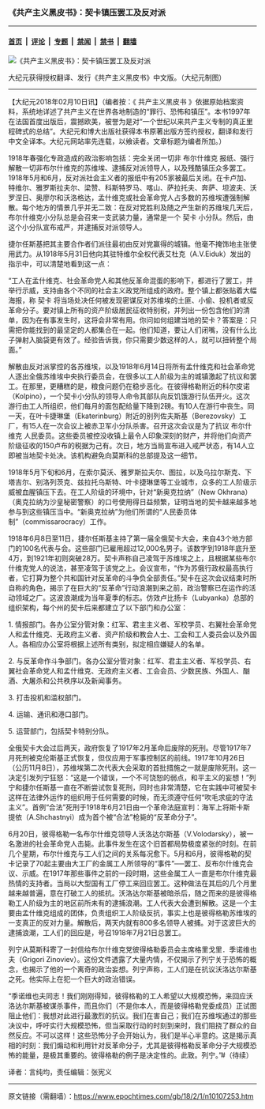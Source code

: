 ### 《共产主义黑皮书》：契卡镇压罢工及反对派

---

#### [首页](../../../..?n10107253) &nbsp;|&nbsp; [评论](../../../../../epoch-comment?n10107253) &nbsp;|&nbsp; [专题](../../../../../epoch-special?n10107253) &nbsp;|&nbsp; [禁闻](../../../../../epoch-news?n10107253) &nbsp;|&nbsp; [禁书](../../../../../books?n10107253) &nbsp;|&nbsp; [翻墙](https://github.com/gfw-breaker/nogfw/blob/master/README.md?n10107253)


<div><img alt="《共产主义黑皮书》：契卡镇压罢工及反对派" class="attachment-djy_600_400 size-djy_600_400 wp-post-image" src="https://i.epochtimes.com/assets/uploads/2017/12/dcbb5ad1ea37934a168afd29d68d142e-600x400.jpg"/>
<div class="caption">
 <p>
  大纪元获得授权翻译、发行《共产主义黑皮书》中文版。（大纪元制图）
 </p>
</div></div><hr/><div class="post_content" id="artbody" itemprop="articleBody">
 <!-- article content begin -->
 <p>
  【大纪元2018年02月10日讯】（编者按：《
  <ok href="https://www.epochtimes.com/gb/tag/%E5%85%B1%E4%BA%A7%E4%B8%BB%E4%B9%89%E9%BB%91%E7%9A%AE%E4%B9%A6.html">
   共产主义黑皮书
  </ok>
  》依据原始档案资料，系统地详述了共产主义在世界各地制造的“罪行、恐怖和镇压”。本书1997年在法国首度出版后，震撼欧美，被誉为是对“一个世纪以来共产主义专制的真正里程碑式的总结”。大纪元和博大出版社获得本书原著出版方签约授权，翻译和发行中文全译本。大纪元网站率先连载，以飨读者。文章标题为编者所加。）
 </p>
 <p>
  1918年春强化专政造成的政治影响包括：完全关闭一切非
  <ok href="https://www.epochtimes.com/gb/tag/%E5%B8%83%E5%B0%94%E4%BB%80%E7%BB%B4%E5%85%8B.html">
   布尔什维克
  </ok>
  报纸、强行解散一切非布尔什维克的苏维埃、逮捕反对派领导人，以及残酷镇压众多罢工。1918年5月和6月，反对派社会主义者的报纸中有205家被最后关闭。在卡卢加、特维尔、雅罗斯拉夫尔、梁赞、科斯特罗马、喀山、萨拉托夫、奔萨、坦波夫、沃罗涅日、奥廖尔和沃洛格达，孟什维克或社会革命党人占多数的苏维埃遭强制解散。每个地方的情景几乎并无二致：在反对党胜利及随之产生新的苏维埃几天后，布尔什维克小分队总是会召来一支武装力量，通常是一个
  <ok href="https://www.epochtimes.com/gb/tag/%E5%A5%91%E5%8D%A1.html">
   契卡
  </ok>
  小分队。然后，由这个小分队宣布戒严，并逮捕反对派领导人。
 </p>
 <p>
  捷尔任斯基把其主要合作者们派往最初由反对党赢得的城镇。他毫不掩饰地主张使用武力。从1918年5月31日他向其驻特维尔全权代表艾杜克（A.V.Eiduk）发出的指示中，可以清楚地看到这一点：
 </p>
 <p>
  “工人在孟什维克、社会革命党人和其他反革命混蛋的影响下，都进行了罢工，并举行示威，支持由各个不同的社会主义政党所组成的政府。整个镇上都张贴着大幅海报，称
  <ok href="https://www.epochtimes.com/gb/tag/%E5%A5%91%E5%8D%A1.html">
   契卡
  </ok>
  将当场处决任何被发现密谋反对苏维埃的土匪、小偷、投机者或反革命分子。要对镇上所有的资产阶级居民征收特别税，并列出一份包含他们的清单，因为在有事发生时，这将会非常有用。你问如何组建当地的契卡？答案是：只需把你能找到的最坚定的人都集合在一起。他们知道，要让人们闭嘴，没有什么比子弹射入脑袋更有效了。经验告诉我，你只需要少数这样的人，就可以扭转整个局面。”
 </p>
 <p>
  解散由反对派掌控的各苏维埃，以及1918年6月14日将所有孟什维克和社会革命党人逐出全俄苏维埃中央执行委员会，在很多以工人阶级为主的城镇激起了抗议和罢工。在那里，更糟糕的是，粮食问题仍在稳步恶化。在彼得格勒附近的科尔皮诺（Kolpino），一个契卡小分队的领导人命令其部队向反饥饿游行队伍开火。这次游行由工人所组织，他们每月的面包配给量下降到2磅。有10人在游行中丧生。同一天，在叶卡捷琳堡（Ekaterinburg）附近的别列佐夫斯基（Berezovsky）工厂，有15人在一次会议上被赤卫军小分队杀害。召开这次会议是为了抗议
  <ok href="https://www.epochtimes.com/gb/tag/%E5%B8%83%E5%B0%94%E4%BB%80%E7%BB%B4%E5%85%8B.html">
   布尔什维克
  </ok>
  人民委员。这些委员被控没收镇上最令人印象深刻的财产，并将他们向资产阶级征收的150卢布的税据为己有。次日，地方当局宣布进入戒严状态，有14人立即被当地契卡处决。该机构避免向莫斯科的总部提及这一细节。
 </p>
 <p>
  1918年5月下旬和6月，在索尔莫沃、雅罗斯拉夫尔、图拉，以及乌拉尔斯克、下塔吉尔、别洛列茨克、兹拉托乌斯特、叶卡捷琳堡等工业城市，众多的工人阶级示威被血腥镇压下去。在工人阶级的环境中，针对“新奥克拉纳”（New Okhrana）（奥克拉纳为沙皇秘密警察）的口号使用得日益频繁，证明当地的契卡越来越多地参与到这些镇压当中。“新奥克拉纳”为他们所谓的“人民委员体制”（commissarocracy）工作。
 </p>
 <p>
  1918年6月8日至11日，捷尔任斯基主持了第一届全俄契卡大会，来自43个地方部门的100名代表与会。这些部门已雇用超过12,000名男子。该数字到1918年底升至4万，到1921年初则突破28万。契卡声称自己凌驾于苏维埃之上，且根据某些布尔什维克党人的说法，甚至凌驾于该党之上。会议宣布，“作为苏俄行政权最高执行者，它打算为整个共和国针对反革命的斗争负全部责任。”契卡在这次会议结束时所自称的角色，揭示了在巨大的“反革命”行动浪潮到来之前，政治警察已在运作的活动领域之广。这波浪潮成为当年夏季的标志。仿效卢比扬卡（Lubyanka）总部的组织架构，每个州的契卡后来都建立了以下部门和办公室：
 </p>
 <p>
  1. 情报部门。各办公室分管对象：红军、君主主义者、军校学员、右翼社会革命党人和孟什维克、无政府主义者、资产阶级和教会人士、工会和工人委员会以及外国人。各相应办公室将根据上述所有类别，拟定相应嫌疑人的名单。
 </p>
 <p>
  2. 与反革命作斗争部门。各办公室分管对象：红军、君主主义者、军校学员、右翼社会革命党人和孟什维克、无政府主义者、工会会员、少数民族、外国人、酗酒、大屠杀和公共秩序以及新闻事务。
 </p>
 <p>
  3. 打击投机和滥权部门。
 </p>
 <p>
  4. 运输、通讯和港口部门。
 </p>
 <p>
  5. 运营部门，包括契卡特别分队。
 </p>
 <p>
  全俄契卡大会过后两天，政府恢复了1917年2月革命后废除的死刑。尽管1917年7月死刑被克伦斯基正式恢复，但仅应用于军事控制区的前线。1917年10月26日（公历11月8日），苏维埃第二次代表大会采取的首批措施之一就是废除死刑。这一决定引发列宁狂怒：“这是一个错误，一个不可饶恕的弱点，和平主义的妄想！”列宁和捷尔任斯基一直在不断尝试恢复死刑，同时也非常清楚，它在实践中可被契卡这样在法律外运作的组织用于任何需要的时候，而无须遵守任何“吹毛求疵的守法主义”。首例“合法”死刑于1918年6月21日由一个革命法庭宣判：海军上将斯卡斯提依（A.Shchastnyi）成为首个被“合法”枪毙的“反革命分子”。
 </p>
 <p>
  6月20日，彼得格勒一名布尔什维克领导人沃洛达尔斯基（V.Volodarsky），被一名激进的社会革命党人击毙。此事件发生在这个旧首都局势极度紧张的时刻。在前几个星期，布尔什维克与工人们之间的关系每况愈下。5月和6月，彼得格勒的契卡记录了70起主要由大工厂的金属工人所领导的“事件”──罢工、反布尔什维克会议、示威。在1917年那些事件之前的一段时期，这些金属工人一直是布尔什维克最热情的支持者。当局以大型国有工厂停工来回应罢工。这种做法在其后的几个月里越来越普遍，意在打破工人的抵抗。沃洛达尔斯基被暗杀后，随之而来的是彼得格勒工人阶级为主的地区前所未有的逮捕浪潮。工人代表大会遭到解散。这是一个主要由孟什维克组成的团体，负责组织工人阶级反抗，事实上也是彼得格勒苏维埃的一支真正的反对力量。解散后，两天内就有800多名领导人被捕。对于这波巨大的逮捕浪潮，工人们的回应是，号召1918年7月21日总罢工。
 </p>
 <p>
  列宁从莫斯科寄了一封信给布尔什维克党彼得格勒委员会主席格里戈里．季诺维也夫（Grigori Zinoviev）。这份文件透露了大量内情，不仅揭示了列宁关于恐怖的概念，也揭示了他的一个离奇的政治妄想。列宁声称，工人们是在抗议沃洛达尔斯基之死。他实际上在犯一个巨大的政治错误。
 </p>
 <p>
  “季诺维也夫同志！我们刚刚得知，彼得格勒的工人希望以大规模恐怖，来回应沃洛达尔斯基被谋杀事件，而且你们（不是你本人，而是彼得格勒党委成员）正试图阻止他们：我想对此进行最激烈的抗议。我们在害自己；我们在苏维埃通过的那些决议中，呼吁实行大规模恐怖，但当采取行动的时刻到来时，我们阻挠了群众的自然反应。不可以这样！这些恐怖分子会开始认为，我们是半心半意的。这是揭示真相的时刻：我们煽动和利用针对反革命分子，尤其是彼得格勒反革命分子大规模恐怖的能量，是极其重要的。彼得格勒的例子是决定性的。此致。列宁。”#（待续）
 </p>
 <p>
  译者：言纯均，责任编辑：张宪义
 </p>
 <!-- article content end -->
 <div id="below_article_ad">
 </div>
</div>


---

原文链接（需翻墙）：https://www.epochtimes.com/gb/18/2/1/n10107253.htm
